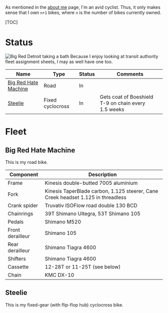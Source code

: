 As mentioned in the [about me](Me) page, I'm an avid cyclist. Thus, it only makes sense that I own ``n+1``&nbsp;bikes, where ``n`` is the number of bikes currently owned.

[TOC]

# Status

![Big Red Detroit taking a bath](/static/img/640px-brd_bath.jpg)
Because I enjoy looking at transit authority fleet assignment sheets, I may as well have one too.

Name                                          | Type             | Status | Comments
--------------------------------------------- | ---------------- | ------ | --------------------------------------------------------
[Big Red Hate Machine](#big-red-hate-machine) | Road             | In     | 
[Steelie](#steelie)                           | Fixed cyclocross | In     | Gets coat of Boeshield T-9 on chain every 1.5&nbsp;weeks

# Fleet
## Big Red Hate Machine

This is my road bike.

Component        | Description
---------------- | ------------------------------------------------------------------------------------------
Frame            | Kinesis double-butted 7005 aluminium
Fork             | Kinesis TaperBlade carbon, 1.125&nbsp;steerer, Cane Creek headset 1.125&nbsp;in threadless
Crank spider     | Truvativ ISOFlow road double 130&nbsp;BCD
Chainrings       | 39T Shimano Ultegra, 53T Shimano 105
Pedals           | Shimano M520
Front derailleur | Shimano 105
Rear derailleur  | Shimano Tiagra 4600
Shifters         | Shimano Tiagra 4600
Cassette         | 12-28T or 11-25T (see below)
Chain            | KMC DX-10

## Steelie

This is my fixed-gear (with flip-flop hub) cyclocross bike.
